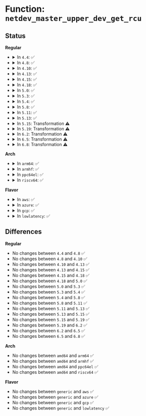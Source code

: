 # Function: <code>netdev_master_upper_dev_get_rcu</code>

## Status
<b>Regular</b>
<ul>
<li>
<details>
<summary>In <code>4.4</code>: ✅</summary>

```c
struct net_device *netdev_master_upper_dev_get_rcu(struct net_device *dev);
```

**Collision:** Unique Global

**Inline:** No

**Transformation:** False

**Instances:**

```
In net/core/dev.c (ffffffff81714140)
Location: net/core/dev.c:5149
Inline: False
Direct callers:
  - net/ipv6/ndisc.c:ndisc_recv_ns
```
**Symbols:**

```
ffffffff81714140-ffffffff8171419d: netdev_master_upper_dev_get_rcu (STB_GLOBAL)
```
</details>
</li>
<li>
<details>
<summary>In <code>4.8</code>: ✅</summary>

```c
struct net_device *netdev_master_upper_dev_get_rcu(struct net_device *dev);
```

**Collision:** Unique Global

**Inline:** No

**Transformation:** False

**Instances:**

```
In net/core/dev.c (ffffffff8177bf50)
Location: net/core/dev.c:5539
Inline: False
Direct callers:
  - net/ipv4/ip_input.c:ip_rcv_finish
  - net/ipv6/ip6_input.c:ip6_rcv_finish
  - net/ipv6/addrconf.c:ipv6_dev_get_saddr
  - net/ipv6/ndisc.c:ndisc_recv_ns
  - net/l3mdev/l3mdev.c:l3mdev_get_saddr6
  - net/l3mdev/l3mdev.c:l3mdev_get_rt6_dst
```
**Symbols:**

```
ffffffff8177bf50-ffffffff8177bfad: netdev_master_upper_dev_get_rcu (STB_GLOBAL)
```
</details>
</li>
<li>
<details>
<summary>In <code>4.10</code>: ✅</summary>

```c
struct net_device *netdev_master_upper_dev_get_rcu(struct net_device *dev);
```

**Collision:** Unique Global

**Inline:** No

**Transformation:** False

**Instances:**

```
In net/core/dev.c (ffffffff817a96e0)
Location: net/core/dev.c:5786
Inline: False
Direct callers:
  - net/ipv4/route.c:__ip_route_output_key_hash
  - net/ipv4/route.c:ip_route_input_noref
  - net/ipv4/ip_input.c:ip_rcv_finish
  - net/ipv4/ip_output.c:__ip_local_out
  - net/ipv4/ipmr.c:ip_mr_forward
  - net/ipv6/ip6_output.c:ip6_xmit
  - net/ipv6/ip6_input.c:ip6_rcv_finish
  - net/ipv6/addrconf.c:ipv6_dev_get_saddr
  - net/ipv6/route.c:addrconf_dst_alloc
  - net/ipv6/ndisc.c:ndisc_recv_ns
  - net/ipv6/raw.c:rawv6_sendmsg
  - net/ipv6/output_core.c:__ip6_local_out
  - net/l3mdev/l3mdev.c:l3mdev_link_scope_lookup
```
**Symbols:**

```
ffffffff817a96e0-ffffffff817a973d: netdev_master_upper_dev_get_rcu (STB_GLOBAL)
```
</details>
</li>
<li>
<details>
<summary>In <code>4.13</code>: ✅</summary>

```c
struct net_device *netdev_master_upper_dev_get_rcu(struct net_device *dev);
```

**Collision:** Unique Global

**Inline:** No

**Transformation:** False

**Instances:**

```
In net/core/dev.c (ffffffff817c7cf0)
Location: net/core/dev.c:5992
Inline: False
Direct callers:
  - net/ipv4/route.c:ip_route_output_key_hash_rcu
  - net/ipv4/ip_input.c:ip_rcv_finish
  - net/ipv4/ip_output.c:__ip_local_out
  - net/ipv6/ip6_output.c:ip6_xmit
  - net/ipv6/ip6_input.c:ip6_rcv_finish
  - net/ipv6/addrconf.c:ipv6_dev_get_saddr
  - net/ipv6/route.c:addrconf_dst_alloc
  - net/ipv6/ndisc.c:ndisc_recv_ns
  - net/ipv6/raw.c:rawv6_sendmsg
  - net/ipv6/output_core.c:__ip6_local_out
  - net/l3mdev/l3mdev.c:l3mdev_link_scope_lookup
```
**Symbols:**

```
ffffffff817c7cf0-ffffffff817c7d22: netdev_master_upper_dev_get_rcu (STB_GLOBAL)
```
</details>
</li>
<li>
<details>
<summary>In <code>4.15</code>: ✅</summary>

```c
struct net_device *netdev_master_upper_dev_get_rcu(struct net_device *dev);
```

**Collision:** Unique Global

**Inline:** No

**Transformation:** False

**Instances:**

```
In net/core/dev.c (ffffffff81841860)
Location: net/core/dev.c:6133
Inline: False
Direct callers:
  - net/core/rtnetlink.c:rtnl_fill_ifinfo
  - net/core/rtnetlink.c:rtnl_fill_ifinfo
  - net/core/rtnetlink.c:if_nlmsg_size
  - net/ipv4/route.c:ip_route_output_key_hash_rcu
  - net/ipv4/ip_input.c:ip_rcv_finish
  - net/ipv4/ip_output.c:__ip_local_out
  - net/ipv6/ip6_output.c:ip6_xmit
  - net/ipv6/ip6_input.c:ip6_rcv_finish
  - net/ipv6/addrconf.c:ipv6_dev_get_saddr
  - net/ipv6/route.c:ip6_rt_get_dev_rcu
  - net/ipv6/ndisc.c:ndisc_recv_ns
  - net/ipv6/raw.c:rawv6_sendmsg
  - net/ipv6/output_core.c:__ip6_local_out
  - net/l3mdev/l3mdev.c:l3mdev_link_scope_lookup
```
**Symbols:**

```
ffffffff81841860-ffffffff818418bd: netdev_master_upper_dev_get_rcu (STB_GLOBAL)
```
</details>
</li>
<li>
<details>
<summary>In <code>4.18</code>: ✅</summary>

```c
struct net_device *netdev_master_upper_dev_get_rcu(struct net_device *dev);
```

**Collision:** Unique Global

**Inline:** No

**Transformation:** False

**Instances:**

```
In net/core/dev.c (ffffffff8188b7f0)
Location: net/core/dev.c:6263
Inline: False
Direct callers:
  - net/core/rtnetlink.c:rtnl_fill_ifinfo
  - net/core/rtnetlink.c:rtnl_fill_ifinfo
  - net/core/rtnetlink.c:if_nlmsg_size
  - net/ipv4/route.c:ip_route_output_key_hash_rcu
  - net/ipv4/route.c:ip_route_input_slow
  - net/ipv4/ip_input.c:ip_rcv_finish
  - net/ipv4/ip_output.c:__ip_local_out
  - net/ipv6/ip6_output.c:ip6_xmit
  - net/ipv6/ip6_input.c:ip6_rcv_finish
  - net/ipv6/addrconf.c:ipv6_chk_addr_and_flags
  - net/ipv6/addrconf.c:ipv6_chk_addr_and_flags
  - net/ipv6/addrconf.c:ipv6_dev_get_saddr
  - net/ipv6/route.c:ip6_rt_get_dev_rcu
  - net/ipv6/ndisc.c:ndisc_recv_ns
  - net/ipv6/raw.c:rawv6_sendmsg
  - net/ipv6/output_core.c:__ip6_local_out
  - net/l3mdev/l3mdev.c:l3mdev_link_scope_lookup
```
**Symbols:**

```
ffffffff8188b7f0-ffffffff8188b84d: netdev_master_upper_dev_get_rcu (STB_GLOBAL)
```
</details>
</li>
<li>
<details>
<summary>In <code>5.0</code>: ✅</summary>

```c
struct net_device *netdev_master_upper_dev_get_rcu(struct net_device *dev);
```

**Collision:** Unique Global

**Inline:** No

**Transformation:** False

**Instances:**

```
In net/core/dev.c (ffffffff818ac970)
Location: net/core/dev.c:6838
Inline: False
Direct callers:
  - net/core/rtnetlink.c:rtnl_fill_ifinfo
  - net/core/rtnetlink.c:rtnl_fill_ifinfo
  - net/core/rtnetlink.c:if_nlmsg_size
  - net/ipv4/route.c:ip_route_output_key_hash_rcu
  - net/ipv4/route.c:ip_route_input_slow
  - net/ipv4/ip_input.c:ip_sublist_rcv
  - net/ipv4/ip_input.c:ip_rcv_finish
  - net/ipv4/ip_output.c:__ip_local_out
  - net/ipv6/ip6_output.c:ip6_xmit
  - net/ipv6/ip6_input.c:ip6_sublist_rcv
  - net/ipv6/ip6_input.c:ip6_rcv_finish
  - net/ipv6/addrconf.c:ipv6_chk_addr_and_flags
  - net/ipv6/addrconf.c:ipv6_chk_addr_and_flags
  - net/ipv6/addrconf.c:ipv6_dev_get_saddr
  - net/ipv6/route.c:ip6_rt_get_dev_rcu
  - net/ipv6/ndisc.c:ndisc_recv_ns
  - net/ipv6/raw.c:rawv6_sendmsg
  - net/ipv6/output_core.c:__ip6_local_out
  - net/l3mdev/l3mdev.c:l3mdev_link_scope_lookup
```
**Symbols:**

```
ffffffff818ac970-ffffffff818ac9d0: netdev_master_upper_dev_get_rcu (STB_GLOBAL)
```
</details>
</li>
<li>
<details>
<summary>In <code>5.3</code>: ✅</summary>

```c
struct net_device *netdev_master_upper_dev_get_rcu(struct net_device *dev);
```

**Collision:** Unique Global

**Inline:** No

**Transformation:** False

**Instances:**

```
In net/core/dev.c (ffffffff818f8760)
Location: net/core/dev.c:6848
Inline: False
Direct callers:
  - net/core/rtnetlink.c:rtnl_fill_ifinfo
  - net/core/rtnetlink.c:rtnl_fill_ifinfo
  - net/core/rtnetlink.c:if_nlmsg_size
  - net/core/lwt_bpf.c:bpf_lwt_xmit_reroute
  - net/ipv4/route.c:ip_route_output_key_hash_rcu
  - net/ipv4/route.c:ip_route_input_slow
  - net/ipv4/ip_input.c:ip_sublist_rcv
  - net/ipv4/ip_input.c:ip_rcv_finish
  - net/ipv4/ip_output.c:__ip_local_out
  - net/ipv6/ip6_output.c:ip6_xmit
  - net/ipv6/ip6_input.c:ip6_sublist_rcv
  - net/ipv6/ip6_input.c:ip6_rcv_finish
  - net/ipv6/addrconf.c:ipv6_chk_addr_and_flags
  - net/ipv6/addrconf.c:ipv6_chk_addr_and_flags
  - net/ipv6/addrconf.c:ipv6_dev_get_saddr
  - net/ipv6/route.c:ip6_rt_get_dev_rcu
  - net/ipv6/ndisc.c:ndisc_recv_ns
  - net/ipv6/output_core.c:__ip6_local_out
  - net/l3mdev/l3mdev.c:l3mdev_link_scope_lookup
```
**Symbols:**

```
ffffffff818f8760-ffffffff818f87c4: netdev_master_upper_dev_get_rcu (STB_GLOBAL)
```
</details>
</li>
<li>
<details>
<summary>In <code>5.4</code>: ✅</summary>

```c
struct net_device *netdev_master_upper_dev_get_rcu(struct net_device *dev);
```

**Collision:** Unique Global

**Inline:** No

**Transformation:** False

**Instances:**

```
In net/core/dev.c (ffffffff8192a900)
Location: net/core/dev.c:7058
Inline: False
Direct callers:
  - net/core/rtnetlink.c:rtnl_fill_ifinfo
  - net/core/rtnetlink.c:rtnl_fill_ifinfo
  - net/core/rtnetlink.c:if_nlmsg_size
  - net/core/lwt_bpf.c:bpf_lwt_xmit_reroute
  - net/ipv4/route.c:ip_route_output_key_hash_rcu
  - net/ipv4/route.c:ip_route_input_slow
  - net/ipv4/ip_input.c:ip_sublist_rcv
  - net/ipv4/ip_input.c:ip_rcv_finish
  - net/ipv4/ip_output.c:__ip_local_out
  - net/ipv6/ip6_output.c:ip6_xmit
  - net/ipv6/ip6_input.c:ip6_sublist_rcv
  - net/ipv6/ip6_input.c:ip6_rcv_finish
  - net/ipv6/addrconf.c:ipv6_chk_addr_and_flags
  - net/ipv6/addrconf.c:ipv6_chk_addr_and_flags
  - net/ipv6/addrconf.c:ipv6_dev_get_saddr
  - net/ipv6/route.c:ip6_rt_get_dev_rcu
  - net/ipv6/ndisc.c:ndisc_recv_ns
  - net/ipv6/raw.c:rawv6_send_hdrinc
  - net/ipv6/output_core.c:__ip6_local_out
  - net/l3mdev/l3mdev.c:l3mdev_link_scope_lookup
```
**Symbols:**

```
ffffffff8192a900-ffffffff8192a964: netdev_master_upper_dev_get_rcu (STB_GLOBAL)
```
</details>
</li>
<li>
<details>
<summary>In <code>5.8</code>: ✅</summary>

```c
struct net_device *netdev_master_upper_dev_get_rcu(struct net_device *dev);
```

**Collision:** Unique Global

**Inline:** No

**Transformation:** False

**Instances:**

```
In net/core/dev.c (ffffffff819fe630)
Location: net/core/dev.c:7449
Inline: False
Direct callers:
  - net/core/rtnetlink.c:rtnl_fill_ifinfo
  - net/core/rtnetlink.c:rtnl_fill_ifinfo
  - net/core/rtnetlink.c:rtnl_link_get_size
  - net/core/lwt_bpf.c:bpf_lwt_xmit_reroute
  - net/ipv4/route.c:ip_route_output_key_hash_rcu
  - net/ipv4/route.c:ip_route_input_slow
  - net/ipv4/ip_input.c:ip_rcv_finish
  - net/ipv4/ip_output.c:__ip_local_out
  - net/ipv6/ip6_output.c:ip6_xmit
  - net/ipv6/ip6_input.c:ipv6_rcv
  - net/ipv6/addrconf.c:ipv6_chk_addr_and_flags
  - net/ipv6/addrconf.c:ipv6_chk_addr_and_flags
  - net/ipv6/addrconf.c:ipv6_dev_get_saddr
  - net/ipv6/route.c:ip6_rt_get_dev_rcu
  - net/ipv6/ndisc.c:ndisc_recv_ns
  - net/ipv6/raw.c:rawv6_send_hdrinc
  - net/ipv6/output_core.c:__ip6_local_out
  - net/l3mdev/l3mdev.c:l3mdev_update_flow
  - net/l3mdev/l3mdev.c:l3mdev_update_flow
  - net/l3mdev/l3mdev.c:l3mdev_link_scope_lookup
```
**Symbols:**

```
ffffffff819fe630-ffffffff819fe692: netdev_master_upper_dev_get_rcu (STB_GLOBAL)
```
</details>
</li>
<li>
<details>
<summary>In <code>5.11</code>: ✅</summary>

```c
struct net_device *netdev_master_upper_dev_get_rcu(struct net_device *dev);
```

**Collision:** Unique Global

**Inline:** No

**Transformation:** False

**Instances:**

```
In net/core/dev.c (ffffffff819fe220)
Location: net/core/dev.c:7623
Inline: False
Direct callers:
  - net/core/rtnetlink.c:rtnl_fill_ifinfo
  - net/core/rtnetlink.c:rtnl_fill_ifinfo
  - net/core/rtnetlink.c:rtnl_link_get_size
  - net/core/lwt_bpf.c:bpf_lwt_xmit_reroute
  - net/ipv4/route.c:ip_route_output_key_hash_rcu
  - net/ipv4/route.c:ip_route_input_slow
  - net/ipv4/ip_input.c:ip_rcv_finish
  - net/ipv4/ip_output.c:__ip_local_out
  - net/ipv6/ip6_output.c:ip6_xmit
  - net/ipv6/ip6_input.c:ipv6_rcv
  - net/ipv6/addrconf.c:__ipv6_chk_addr_and_flags
  - net/ipv6/addrconf.c:__ipv6_chk_addr_and_flags
  - net/ipv6/addrconf.c:ipv6_dev_get_saddr
  - net/ipv6/route.c:ip6_rt_get_dev_rcu
  - net/ipv6/ndisc.c:ndisc_recv_ns
  - net/ipv6/raw.c:rawv6_send_hdrinc
  - net/ipv6/output_core.c:__ip6_local_out
  - net/l3mdev/l3mdev.c:l3mdev_update_flow
  - net/l3mdev/l3mdev.c:l3mdev_update_flow
  - net/l3mdev/l3mdev.c:l3mdev_link_scope_lookup
```
**Symbols:**

```
ffffffff819fe220-ffffffff819fe282: netdev_master_upper_dev_get_rcu (STB_GLOBAL)
```
</details>
</li>
<li>
<details>
<summary>In <code>5.13</code>: ✅</summary>

```c
struct net_device *netdev_master_upper_dev_get_rcu(struct net_device *dev);
```

**Collision:** Unique Global

**Inline:** No

**Transformation:** False

**Instances:**

```
In net/core/dev.c (ffffffff819e4ac0)
Location: net/core/dev.c:7882
Inline: False
Direct callers:
  - net/core/rtnetlink.c:rtnl_fill_ifinfo
  - net/core/rtnetlink.c:rtnl_fill_ifinfo
  - net/core/rtnetlink.c:rtnl_link_get_size
  - net/core/lwt_bpf.c:bpf_lwt_xmit_reroute
  - net/ipv4/route.c:ip_route_output_key_hash_rcu
  - net/ipv4/route.c:ip_route_input_slow
  - net/ipv4/ip_input.c:ip_sublist_rcv
  - net/ipv4/ip_input.c:ip_rcv
  - net/ipv4/ip_output.c:__ip_local_out
  - net/ipv6/ip6_output.c:ip6_xmit
  - net/ipv6/ip6_input.c:ipv6_rcv
  - net/ipv6/addrconf.c:__ipv6_chk_addr_and_flags
  - net/ipv6/addrconf.c:__ipv6_chk_addr_and_flags
  - net/ipv6/addrconf.c:ipv6_dev_get_saddr
  - net/ipv6/route.c:ip6_rt_get_dev_rcu
  - net/ipv6/ndisc.c:ndisc_recv_ns
  - net/ipv6/raw.c:rawv6_send_hdrinc
  - net/ipv6/output_core.c:__ip6_local_out
  - net/l3mdev/l3mdev.c:l3mdev_update_flow
  - net/l3mdev/l3mdev.c:l3mdev_update_flow
  - net/l3mdev/l3mdev.c:l3mdev_link_scope_lookup
```
**Symbols:**

```
ffffffff819e4ac0-ffffffff819e4afc: netdev_master_upper_dev_get_rcu (STB_GLOBAL)
```
</details>
</li>
<li>
<details>
<summary>In <code>5.15</code>: Transformation ⚠️</summary>

```c
struct net_device *netdev_master_upper_dev_get_rcu(struct net_device *dev);
```

**Collision:** Unique Global

**Inline:** No

**Transformation:** True

**Instances:**

```
In net/core/dev.c (0)
Location: net/core/dev.c:7872
Inline: False
Direct callers:
  - net/core/rtnetlink.c:rtnl_fill_ifinfo
  - net/core/rtnetlink.c:rtnl_fill_ifinfo
  - net/core/rtnetlink.c:rtnl_link_get_size
  - net/core/filter.c:xdp_master_redirect
  - net/core/lwt_bpf.c:bpf_lwt_xmit_reroute
  - net/ipv4/route.c:ip_route_output_key_hash_rcu
  - net/ipv4/route.c:ip_route_input_slow
  - net/ipv4/ip_input.c:ip_sublist_rcv
  - net/ipv4/ip_input.c:ip_rcv
  - net/ipv4/ip_output.c:__ip_local_out
  - net/ipv6/ip6_output.c:ip6_xmit
  - net/ipv6/ip6_input.c:ipv6_rcv
  - net/ipv6/addrconf.c:__ipv6_chk_addr_and_flags
  - net/ipv6/addrconf.c:__ipv6_chk_addr_and_flags
  - net/ipv6/addrconf.c:ipv6_dev_get_saddr
  - net/ipv6/route.c:ip6_rt_get_dev_rcu
  - net/ipv6/ndisc.c:ndisc_recv_ns
  - net/ipv6/raw.c:rawv6_send_hdrinc
  - net/ipv6/output_core.c:__ip6_local_out
  - net/switchdev/switchdev.c:__switchdev_handle_fdb_add_to_device
  - net/l3mdev/l3mdev.c:l3mdev_update_flow
  - net/l3mdev/l3mdev.c:l3mdev_update_flow
  - net/l3mdev/l3mdev.c:l3mdev_link_scope_lookup
```
**Symbols:**

```
ffffffff81d357b9-ffffffff81d357ce: netdev_master_upper_dev_get_rcu.cold (STB_LOCAL)
ffffffff81a96c60-ffffffff81a96ca6: netdev_master_upper_dev_get_rcu (STB_GLOBAL)
```
</details>
</li>
<li>
<details>
<summary>In <code>5.19</code>: Transformation ⚠️</summary>

```c
struct net_device *netdev_master_upper_dev_get_rcu(struct net_device *dev);
```

**Collision:** Unique Global

**Inline:** No

**Transformation:** True

**Instances:**

```
In net/core/dev.c (0)
Location: net/core/dev.c:7403
Inline: False
Direct callers:
  - net/core/rtnetlink.c:rtnl_fill_ifinfo
  - net/core/rtnetlink.c:rtnl_fill_ifinfo
  - net/core/rtnetlink.c:rtnl_link_get_size
  - net/core/filter.c:xdp_master_redirect
  - net/core/lwt_bpf.c:bpf_lwt_xmit_reroute
  - net/ipv4/route.c:ip_route_output_key_hash_rcu
  - net/ipv4/route.c:ip_route_input_slow
  - net/ipv4/ip_input.c:ip_sublist_rcv
  - net/ipv4/ip_input.c:ip_rcv
  - net/ipv4/ip_output.c:__ip_local_out
  - net/ipv6/ip6_output.c:ip6_xmit
  - net/ipv6/ip6_input.c:ipv6_rcv
  - net/ipv6/addrconf.c:__ipv6_chk_addr_and_flags
  - net/ipv6/addrconf.c:__ipv6_chk_addr_and_flags
  - net/ipv6/addrconf.c:ipv6_dev_get_saddr
  - net/ipv6/route.c:ip6_rt_get_dev_rcu
  - net/ipv6/ndisc.c:ndisc_recv_ns
  - net/ipv6/raw.c:rawv6_send_hdrinc
  - net/ipv6/output_core.c:__ip6_local_out
  - net/switchdev/switchdev.c:__switchdev_handle_fdb_event_to_device
  - net/l3mdev/l3mdev.c:l3mdev_update_flow
  - net/l3mdev/l3mdev.c:l3mdev_update_flow
  - net/l3mdev/l3mdev.c:l3mdev_link_scope_lookup
  - net/l3mdev/l3mdev.c:l3mdev_fib_table_rcu
  - net/l3mdev/l3mdev.c:l3mdev_master_upper_ifindex_by_index_rcu
  - net/l3mdev/l3mdev.c:l3mdev_master_ifindex_rcu
```
**Symbols:**

```
ffffffff81f01da5-ffffffff81f01dba: netdev_master_upper_dev_get_rcu.cold (STB_LOCAL)
ffffffff81c0da60-ffffffff81c0dab6: netdev_master_upper_dev_get_rcu (STB_GLOBAL)
```
</details>
</li>
<li>
<details>
<summary>In <code>6.2</code>: Transformation ⚠️</summary>

```c
struct net_device *netdev_master_upper_dev_get_rcu(struct net_device *dev);
```

**Collision:** Unique Global

**Inline:** No

**Transformation:** True

**Instances:**

```
In net/core/dev.c (0)
Location: net/core/dev.c:7389
Inline: False
Direct callers:
  - net/core/rtnetlink.c:rtnl_fill_ifinfo
  - net/core/rtnetlink.c:rtnl_fill_ifinfo
  - net/core/rtnetlink.c:rtnl_link_get_size
  - net/core/filter.c:xdp_master_redirect
  - net/core/lwt_bpf.c:bpf_lwt_xmit_reroute
  - net/ipv4/route.c:ip_route_output_key_hash_rcu
  - net/ipv4/route.c:ip_route_input_slow
  - net/ipv4/ip_input.c:ip_sublist_rcv
  - net/ipv4/ip_input.c:ip_rcv
  - net/ipv4/ip_output.c:__ip_local_out
  - net/ipv6/ip6_output.c:ip6_xmit
  - net/ipv6/ip6_input.c:ipv6_rcv
  - net/ipv6/addrconf.c:__ipv6_chk_addr_and_flags
  - net/ipv6/addrconf.c:__ipv6_chk_addr_and_flags
  - net/ipv6/addrconf.c:ipv6_dev_get_saddr
  - net/ipv6/route.c:ip6_rt_get_dev_rcu
  - net/ipv6/ndisc.c:ndisc_recv_ns
  - net/ipv6/raw.c:rawv6_send_hdrinc
  - net/ipv6/output_core.c:__ip6_local_out
  - net/switchdev/switchdev.c:__switchdev_handle_fdb_event_to_device
  - net/l3mdev/l3mdev.c:l3mdev_update_flow
  - net/l3mdev/l3mdev.c:l3mdev_update_flow
  - net/l3mdev/l3mdev.c:l3mdev_link_scope_lookup
  - net/l3mdev/l3mdev.c:l3mdev_fib_table_rcu
  - net/l3mdev/l3mdev.c:l3mdev_master_upper_ifindex_by_index_rcu
  - net/l3mdev/l3mdev.c:l3mdev_master_ifindex_rcu
```
**Symbols:**

```
ffffffff820ab104-ffffffff820ab119: netdev_master_upper_dev_get_rcu.cold (STB_LOCAL)
ffffffff81dbd650-ffffffff81dbd6a6: netdev_master_upper_dev_get_rcu (STB_GLOBAL)
```
</details>
</li>
<li>
<details>
<summary>In <code>6.5</code>: Transformation ⚠️</summary>

```c
struct net_device *netdev_master_upper_dev_get_rcu(struct net_device *dev);
```

**Collision:** Unique Global

**Inline:** No

**Transformation:** True

**Instances:**

```
In net/core/dev.c (0)
Location: net/core/dev.c:7394
Inline: False
Direct callers:
  - net/core/rtnetlink.c:rtnl_fill_ifinfo
  - net/core/rtnetlink.c:rtnl_fill_ifinfo
  - net/core/rtnetlink.c:rtnl_link_get_size
  - net/core/filter.c:xdp_master_redirect
  - net/core/lwt_bpf.c:bpf_lwt_xmit_reroute
  - net/ipv4/route.c:ip_route_output_key_hash_rcu
  - net/ipv4/route.c:ip_route_input_slow
  - net/ipv4/ip_input.c:ip_sublist_rcv
  - net/ipv4/ip_input.c:ip_rcv
  - net/ipv4/ip_output.c:__ip_local_out
  - net/ipv4/udp.c:udp4_lib_lookup_skb
  - net/ipv4/udp_offload.c:udp4_gro_receive
  - net/ipv6/ip6_output.c:ip6_xmit
  - net/ipv6/ip6_input.c:ipv6_rcv
  - net/ipv6/addrconf.c:__ipv6_chk_addr_and_flags
  - net/ipv6/addrconf.c:__ipv6_chk_addr_and_flags
  - net/ipv6/addrconf.c:ipv6_dev_get_saddr
  - net/ipv6/route.c:ip6_rt_get_dev_rcu
  - net/ipv6/ndisc.c:ndisc_recv_ns
  - net/ipv6/udp.c:udp6_lib_lookup_skb
  - net/ipv6/raw.c:rawv6_send_hdrinc
  - net/ipv6/udp_offload.c:udp6_gro_receive
  - net/ipv6/output_core.c:__ip6_local_out
  - net/switchdev/switchdev.c:__switchdev_handle_fdb_event_to_device
  - net/l3mdev/l3mdev.c:l3mdev_update_flow
  - net/l3mdev/l3mdev.c:l3mdev_update_flow
  - net/l3mdev/l3mdev.c:l3mdev_link_scope_lookup
  - net/l3mdev/l3mdev.c:l3mdev_fib_table_rcu
  - net/l3mdev/l3mdev.c:l3mdev_master_upper_ifindex_by_index_rcu
  - net/l3mdev/l3mdev.c:l3mdev_master_ifindex_rcu
```
**Symbols:**

```
ffffffff8212c7ad-ffffffff8212c7c2: netdev_master_upper_dev_get_rcu.cold (STB_LOCAL)
ffffffff81e2de80-ffffffff81e2deea: netdev_master_upper_dev_get_rcu (STB_GLOBAL)
```
</details>
</li>
<li>
<details>
<summary>In <code>6.8</code>: Transformation ⚠️</summary>

```c
struct net_device *netdev_master_upper_dev_get_rcu(struct net_device *dev);
```

**Collision:** Unique Global

**Inline:** No

**Transformation:** True

**Instances:**

```
In net/core/dev.c (0)
Location: net/core/dev.c:7512
Inline: False
Direct callers:
  - net/core/rtnetlink.c:rtnl_fill_ifinfo
  - net/core/rtnetlink.c:rtnl_fill_ifinfo
  - net/core/rtnetlink.c:rtnl_link_get_size
  - net/core/filter.c:xdp_master_redirect
  - net/core/lwt_bpf.c:bpf_lwt_xmit_reroute
  - net/ipv4/route.c:ip_route_output_key_hash_rcu
  - net/ipv4/route.c:ip_route_input_slow
  - net/ipv4/ip_input.c:ip_sublist_rcv
  - net/ipv4/ip_input.c:ip_rcv
  - net/ipv4/ip_output.c:__ip_local_out
  - net/ipv4/udp.c:udp4_lib_lookup_skb
  - net/ipv4/udp_offload.c:udp4_gro_receive
  - net/ipv6/ip6_output.c:ip6_xmit
  - net/ipv6/ip6_input.c:ipv6_rcv
  - net/ipv6/addrconf.c:__ipv6_chk_addr_and_flags
  - net/ipv6/addrconf.c:__ipv6_chk_addr_and_flags
  - net/ipv6/addrconf.c:ipv6_dev_get_saddr
  - net/ipv6/route.c:ip6_rt_get_dev_rcu
  - net/ipv6/ndisc.c:ndisc_recv_ns
  - net/ipv6/udp.c:udp6_lib_lookup_skb
  - net/ipv6/raw.c:rawv6_send_hdrinc
  - net/ipv6/udp_offload.c:udp6_gro_receive
  - net/ipv6/output_core.c:__ip6_local_out
  - net/switchdev/switchdev.c:__switchdev_handle_fdb_event_to_device
  - net/l3mdev/l3mdev.c:l3mdev_update_flow
  - net/l3mdev/l3mdev.c:l3mdev_update_flow
  - net/l3mdev/l3mdev.c:l3mdev_link_scope_lookup
  - net/l3mdev/l3mdev.c:l3mdev_fib_table_rcu
  - net/l3mdev/l3mdev.c:l3mdev_master_upper_ifindex_by_index_rcu
  - net/l3mdev/l3mdev.c:l3mdev_master_ifindex_rcu
```
**Symbols:**

```
ffffffff8220e4d7-ffffffff8220e4ec: netdev_master_upper_dev_get_rcu.cold (STB_LOCAL)
ffffffff81eec260-ffffffff81eec2ca: netdev_master_upper_dev_get_rcu (STB_GLOBAL)
```
</details>
</li>
</ul>
<b>Arch</b>
<ul>
<li>
<details>
<summary>In <code>arm64</code>: ✅</summary>

```c
struct net_device *netdev_master_upper_dev_get_rcu(struct net_device *dev);
```

**Collision:** Unique Global

**Inline:** No

**Transformation:** False

**Instances:**

```
In net/core/dev.c (ffff800010bc7230)
Location: net/core/dev.c:7058
Inline: False
Direct callers:
  - net/core/rtnetlink.c:rtnl_fill_ifinfo
  - net/core/rtnetlink.c:rtnl_fill_ifinfo
  - net/core/rtnetlink.c:if_nlmsg_size
  - net/core/lwt_bpf.c:bpf_lwt_xmit_reroute
  - net/ipv4/route.c:ip_route_output_key_hash_rcu
  - net/ipv4/route.c:ip_route_input_slow
  - net/ipv4/ip_input.c:ip_sublist_rcv
  - net/ipv4/ip_input.c:ip_rcv_finish
  - net/ipv4/ip_output.c:__ip_local_out
  - net/ipv6/ip6_output.c:ip6_xmit
  - net/ipv6/ip6_input.c:ip6_sublist_rcv
  - net/ipv6/ip6_input.c:ip6_rcv_finish
  - net/ipv6/addrconf.c:ipv6_chk_addr_and_flags
  - net/ipv6/addrconf.c:ipv6_chk_addr_and_flags
  - net/ipv6/addrconf.c:ipv6_dev_get_saddr
  - net/ipv6/route.c:ip6_rt_get_dev_rcu
  - net/ipv6/ndisc.c:ndisc_recv_ns
  - net/ipv6/raw.c:rawv6_send_hdrinc
  - net/ipv6/output_core.c:__ip6_local_out
  - net/l3mdev/l3mdev.c:l3mdev_link_scope_lookup
```
**Symbols:**

```
ffff800010bc7230-ffff800010bc72b0: netdev_master_upper_dev_get_rcu (STB_GLOBAL)
```
</details>
</li>
<li>
<details>
<summary>In <code>armhf</code>: ✅</summary>

```c
struct net_device *netdev_master_upper_dev_get_rcu(struct net_device *dev);
```

**Collision:** Unique Global

**Inline:** No

**Transformation:** False

**Instances:**

```
In net/core/dev.c (c0ce27ac)
Location: net/core/dev.c:7058
Inline: False
Direct callers:
  - net/core/rtnetlink.c:rtnl_fill_ifinfo
  - net/core/rtnetlink.c:rtnl_fill_ifinfo
  - net/core/rtnetlink.c:if_nlmsg_size
  - net/core/lwt_bpf.c:bpf_lwt_xmit_reroute
  - net/ipv4/route.c:ip_route_output_key_hash_rcu
  - net/ipv4/route.c:ip_route_input_slow
  - net/ipv4/ip_input.c:ip_sublist_rcv
  - net/ipv4/ip_input.c:ip_rcv_finish
  - net/ipv4/ip_output.c:__ip_local_out
  - net/ipv6/ip6_output.c:ip6_xmit
  - net/ipv6/ip6_input.c:ip6_sublist_rcv
  - net/ipv6/ip6_input.c:ip6_rcv_finish
  - net/ipv6/addrconf.c:ipv6_chk_addr_and_flags
  - net/ipv6/addrconf.c:ipv6_chk_addr_and_flags
  - net/ipv6/addrconf.c:ipv6_dev_get_saddr
  - net/ipv6/route.c:ip6_rt_get_dev_rcu
  - net/ipv6/ndisc.c:ndisc_recv_ns
  - net/ipv6/raw.c:rawv6_send_hdrinc
  - net/ipv6/output_core.c:__ip6_local_out
  - net/l3mdev/l3mdev.c:l3mdev_link_scope_lookup
```
**Symbols:**

```
c0ce27ac-c0ce2828: netdev_master_upper_dev_get_rcu (STB_GLOBAL)
```
</details>
</li>
<li>
<details>
<summary>In <code>ppc64el</code>: ✅</summary>

```c
struct net_device *netdev_master_upper_dev_get_rcu(struct net_device *dev);
```

**Collision:** Unique Global

**Inline:** No

**Transformation:** False

**Instances:**

```
In net/core/dev.c (c000000000ca2070)
Location: net/core/dev.c:7058
Inline: False
Direct callers:
  - net/core/rtnetlink.c:rtnl_fill_ifinfo
  - net/core/rtnetlink.c:rtnl_fill_ifinfo
  - net/core/rtnetlink.c:if_nlmsg_size
  - net/core/lwt_bpf.c:bpf_lwt_xmit_reroute
  - net/ipv4/route.c:ip_route_output_key_hash_rcu
  - net/ipv4/route.c:ip_route_input_slow
  - net/ipv4/ip_input.c:ip_sublist_rcv
  - net/ipv4/ip_input.c:ip_rcv_finish
  - net/ipv4/ip_output.c:__ip_local_out
  - net/ipv6/ip6_output.c:ip6_xmit
  - net/ipv6/ip6_input.c:ip6_sublist_rcv
  - net/ipv6/ip6_input.c:ip6_rcv_finish
  - net/ipv6/addrconf.c:ipv6_chk_addr_and_flags
  - net/ipv6/addrconf.c:ipv6_chk_addr_and_flags
  - net/ipv6/addrconf.c:ipv6_dev_get_saddr
  - net/ipv6/route.c:ip6_rt_get_dev_rcu
  - net/ipv6/ndisc.c:ndisc_recv_ns
  - net/ipv6/raw.c:rawv6_send_hdrinc
  - net/ipv6/output_core.c:__ip6_local_out
  - net/8021q/vlan_core.c:__vlan_find_dev_deep_rcu
  - net/l3mdev/l3mdev.c:l3mdev_link_scope_lookup
```
**Symbols:**

```
c000000000ca2070-c000000000ca20f8: netdev_master_upper_dev_get_rcu (STB_GLOBAL)
```
</details>
</li>
<li>
<details>
<summary>In <code>riscv64</code>: ✅</summary>

```c
struct net_device *netdev_master_upper_dev_get_rcu(struct net_device *dev);
```

**Collision:** Unique Global

**Inline:** No

**Transformation:** False

**Instances:**

```
In net/core/dev.c (ffffffe00075374a)
Location: net/core/dev.c:7058
Inline: False
Direct callers:
  - net/core/rtnetlink.c:rtnl_fill_ifinfo
  - net/core/rtnetlink.c:rtnl_fill_ifinfo
  - net/core/rtnetlink.c:if_nlmsg_size
  - net/core/lwt_bpf.c:bpf_lwt_xmit_reroute
  - net/ipv4/route.c:ip_route_output_key_hash_rcu
  - net/ipv4/route.c:ip_route_input_slow
  - net/ipv4/ip_input.c:ip_sublist_rcv
  - net/ipv4/ip_input.c:ip_rcv_finish
  - net/ipv4/ip_output.c:__ip_local_out
  - net/ipv6/ip6_output.c:ip6_xmit
  - net/ipv6/ip6_input.c:ip6_sublist_rcv
  - net/ipv6/ip6_input.c:ip6_rcv_finish
  - net/ipv6/addrconf.c:ipv6_chk_addr_and_flags
  - net/ipv6/addrconf.c:ipv6_chk_addr_and_flags
  - net/ipv6/addrconf.c:ipv6_dev_get_saddr
  - net/ipv6/route.c:ip6_rt_get_dev_rcu
  - net/ipv6/ndisc.c:ndisc_recv_ns
  - net/ipv6/raw.c:rawv6_send_hdrinc
  - net/ipv6/output_core.c:__ip6_local_out
  - net/l3mdev/l3mdev.c:l3mdev_link_scope_lookup
```
**Symbols:**

```
ffffffe00075374a-ffffffe000753798: netdev_master_upper_dev_get_rcu (STB_GLOBAL)
```
</details>
</li>
</ul>
<b>Flavor</b>
<ul>
<li>
<details>
<summary>In <code>aws</code>: ✅</summary>

```c
struct net_device *netdev_master_upper_dev_get_rcu(struct net_device *dev);
```

**Collision:** Unique Global

**Inline:** No

**Transformation:** False

**Instances:**

```
In net/core/dev.c (ffffffff818ca900)
Location: net/core/dev.c:7058
Inline: False
Direct callers:
  - net/core/rtnetlink.c:rtnl_fill_ifinfo
  - net/core/rtnetlink.c:rtnl_fill_ifinfo
  - net/core/rtnetlink.c:if_nlmsg_size
  - net/core/lwt_bpf.c:bpf_lwt_xmit_reroute
  - net/ipv4/route.c:ip_route_output_key_hash_rcu
  - net/ipv4/route.c:ip_route_input_slow
  - net/ipv4/ip_input.c:ip_sublist_rcv
  - net/ipv4/ip_input.c:ip_rcv_finish
  - net/ipv4/ip_output.c:__ip_local_out
  - net/ipv6/ip6_output.c:ip6_xmit
  - net/ipv6/ip6_input.c:ip6_sublist_rcv
  - net/ipv6/ip6_input.c:ip6_rcv_finish
  - net/ipv6/addrconf.c:ipv6_chk_addr_and_flags
  - net/ipv6/addrconf.c:ipv6_chk_addr_and_flags
  - net/ipv6/addrconf.c:ipv6_dev_get_saddr
  - net/ipv6/route.c:ip6_rt_get_dev_rcu
  - net/ipv6/ndisc.c:ndisc_recv_ns
  - net/ipv6/raw.c:rawv6_send_hdrinc
  - net/ipv6/output_core.c:__ip6_local_out
  - net/l3mdev/l3mdev.c:l3mdev_link_scope_lookup
```
**Symbols:**

```
ffffffff818ca900-ffffffff818ca964: netdev_master_upper_dev_get_rcu (STB_GLOBAL)
```
</details>
</li>
<li>
<details>
<summary>In <code>azure</code>: ✅</summary>

```c
struct net_device *netdev_master_upper_dev_get_rcu(struct net_device *dev);
```

**Collision:** Unique Global

**Inline:** No

**Transformation:** False

**Instances:**

```
In net/core/dev.c (ffffffff81884840)
Location: net/core/dev.c:7058
Inline: False
Direct callers:
  - net/core/rtnetlink.c:rtnl_fill_ifinfo
  - net/core/rtnetlink.c:rtnl_fill_ifinfo
  - net/core/rtnetlink.c:if_nlmsg_size
  - net/core/lwt_bpf.c:bpf_lwt_xmit_reroute
  - net/ipv4/route.c:ip_route_output_key_hash_rcu
  - net/ipv4/route.c:ip_route_input_slow
  - net/ipv4/ip_input.c:ip_sublist_rcv
  - net/ipv4/ip_input.c:ip_rcv_finish
  - net/ipv4/ip_output.c:__ip_local_out
  - net/ipv6/ip6_output.c:ip6_xmit
  - net/ipv6/ip6_input.c:ip6_sublist_rcv
  - net/ipv6/ip6_input.c:ip6_rcv_finish
  - net/ipv6/addrconf.c:ipv6_chk_addr_and_flags
  - net/ipv6/addrconf.c:ipv6_chk_addr_and_flags
  - net/ipv6/addrconf.c:ipv6_dev_get_saddr
  - net/ipv6/route.c:ip6_rt_get_dev_rcu
  - net/ipv6/ndisc.c:ndisc_recv_ns
  - net/ipv6/raw.c:rawv6_send_hdrinc
  - net/ipv6/output_core.c:__ip6_local_out
  - net/l3mdev/l3mdev.c:l3mdev_link_scope_lookup
```
**Symbols:**

```
ffffffff81884840-ffffffff818848a4: netdev_master_upper_dev_get_rcu (STB_GLOBAL)
```
</details>
</li>
<li>
<details>
<summary>In <code>gcp</code>: ✅</summary>

```c
struct net_device *netdev_master_upper_dev_get_rcu(struct net_device *dev);
```

**Collision:** Unique Global

**Inline:** No

**Transformation:** False

**Instances:**

```
In net/core/dev.c (ffffffff8191b900)
Location: net/core/dev.c:7058
Inline: False
Direct callers:
  - net/core/rtnetlink.c:rtnl_fill_ifinfo
  - net/core/rtnetlink.c:rtnl_fill_ifinfo
  - net/core/rtnetlink.c:if_nlmsg_size
  - net/core/lwt_bpf.c:bpf_lwt_xmit_reroute
  - net/ipv4/route.c:ip_route_output_key_hash_rcu
  - net/ipv4/route.c:ip_route_input_slow
  - net/ipv4/ip_input.c:ip_sublist_rcv
  - net/ipv4/ip_input.c:ip_rcv_finish
  - net/ipv4/ip_output.c:__ip_local_out
  - net/ipv6/ip6_output.c:ip6_xmit
  - net/ipv6/ip6_input.c:ip6_sublist_rcv
  - net/ipv6/ip6_input.c:ip6_rcv_finish
  - net/ipv6/addrconf.c:ipv6_chk_addr_and_flags
  - net/ipv6/addrconf.c:ipv6_chk_addr_and_flags
  - net/ipv6/addrconf.c:ipv6_dev_get_saddr
  - net/ipv6/route.c:ip6_rt_get_dev_rcu
  - net/ipv6/ndisc.c:ndisc_recv_ns
  - net/ipv6/raw.c:rawv6_send_hdrinc
  - net/ipv6/output_core.c:__ip6_local_out
  - net/l3mdev/l3mdev.c:l3mdev_link_scope_lookup
```
**Symbols:**

```
ffffffff8191b900-ffffffff8191b964: netdev_master_upper_dev_get_rcu (STB_GLOBAL)
```
</details>
</li>
<li>
<details>
<summary>In <code>lowlatency</code>: ✅</summary>

```c
struct net_device *netdev_master_upper_dev_get_rcu(struct net_device *dev);
```

**Collision:** Unique Global

**Inline:** No

**Transformation:** False

**Instances:**

```
In net/core/dev.c (ffffffff8193cc50)
Location: net/core/dev.c:7058
Inline: False
Direct callers:
  - net/core/rtnetlink.c:rtnl_fill_ifinfo
  - net/core/rtnetlink.c:rtnl_fill_ifinfo
  - net/core/rtnetlink.c:if_nlmsg_size
  - net/core/lwt_bpf.c:bpf_lwt_xmit_reroute
  - net/ipv4/route.c:ip_route_output_key_hash_rcu
  - net/ipv4/route.c:ip_route_input_slow
  - net/ipv4/ip_input.c:ip_sublist_rcv
  - net/ipv4/ip_input.c:ip_rcv_finish
  - net/ipv4/ip_output.c:__ip_local_out
  - net/ipv6/ip6_output.c:ip6_xmit
  - net/ipv6/ip6_input.c:ip6_sublist_rcv
  - net/ipv6/ip6_input.c:ip6_rcv_finish
  - net/ipv6/addrconf.c:ipv6_chk_addr_and_flags
  - net/ipv6/addrconf.c:ipv6_chk_addr_and_flags
  - net/ipv6/addrconf.c:ipv6_dev_get_saddr
  - net/ipv6/route.c:ip6_rt_get_dev_rcu
  - net/ipv6/ndisc.c:ndisc_recv_ns
  - net/ipv6/raw.c:rawv6_send_hdrinc
  - net/ipv6/output_core.c:__ip6_local_out
  - net/l3mdev/l3mdev.c:l3mdev_link_scope_lookup
```
**Symbols:**

```
ffffffff8193cc50-ffffffff8193ccb4: netdev_master_upper_dev_get_rcu (STB_GLOBAL)
```
</details>
</li>
</ul>

## Differences
<b>Regular</b>
<ul>
<li>
No changes between <code>4.4</code> and <code>4.8</code> ✅
</li>
<li>
No changes between <code>4.8</code> and <code>4.10</code> ✅
</li>
<li>
No changes between <code>4.10</code> and <code>4.13</code> ✅
</li>
<li>
No changes between <code>4.13</code> and <code>4.15</code> ✅
</li>
<li>
No changes between <code>4.15</code> and <code>4.18</code> ✅
</li>
<li>
No changes between <code>4.18</code> and <code>5.0</code> ✅
</li>
<li>
No changes between <code>5.0</code> and <code>5.3</code> ✅
</li>
<li>
No changes between <code>5.3</code> and <code>5.4</code> ✅
</li>
<li>
No changes between <code>5.4</code> and <code>5.8</code> ✅
</li>
<li>
No changes between <code>5.8</code> and <code>5.11</code> ✅
</li>
<li>
No changes between <code>5.11</code> and <code>5.13</code> ✅
</li>
<li>
No changes between <code>5.13</code> and <code>5.15</code> ✅
</li>
<li>
No changes between <code>5.15</code> and <code>5.19</code> ✅
</li>
<li>
No changes between <code>5.19</code> and <code>6.2</code> ✅
</li>
<li>
No changes between <code>6.2</code> and <code>6.5</code> ✅
</li>
<li>
No changes between <code>6.5</code> and <code>6.8</code> ✅
</li>
</ul>
<b>Arch</b>
<ul>
<li>
No changes between <code>amd64</code> and <code>arm64</code> ✅
</li>
<li>
No changes between <code>amd64</code> and <code>armhf</code> ✅
</li>
<li>
No changes between <code>amd64</code> and <code>ppc64el</code> ✅
</li>
<li>
No changes between <code>amd64</code> and <code>riscv64</code> ✅
</li>
</ul>
<b>Flavor</b>
<ul>
<li>
No changes between <code>generic</code> and <code>aws</code> ✅
</li>
<li>
No changes between <code>generic</code> and <code>azure</code> ✅
</li>
<li>
No changes between <code>generic</code> and <code>gcp</code> ✅
</li>
<li>
No changes between <code>generic</code> and <code>lowlatency</code> ✅
</li>
</ul>
